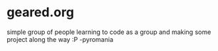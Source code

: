 # geared.org

simple group of people learning to code as a group and making some project along the way :P -pyromania

